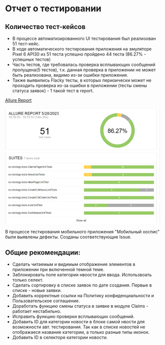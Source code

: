 # Отчет о тестировании

## Количество тест-кейсов
- В процессе автоматизированного UI тестирования был реализован 51 тест-кейс. 
- В ходе автоматического тестирования приложения на эмуляторе Pixel 6 API30 из 51 теста
успешно пройдено 44 теста (86.27% - успешных тестов)
- Часть тестов, где требовалась проверка всплывающих сообщений пропущена(5 тестов),
  т.к. данная проверка в приложении не может быть реализована, видимо из-зи ошибки приложения.
- Также выявились Flacky тесты, в которых периоически может не проходить проверка из-за ошибки
  в приложении (тесты смены статуса заявок) - 1 такой тест в report.

[Allure Report](https://github.com/Boarderbare/Diplom_MobileTestingAutomatization/tree/main/allure-results)

![](https://github.com/Boarderbare/Diplom_MobileTestingAutomatization/blob/main/docs/allure_report.jpg)

В процессе тестирования мобильного приложения "Мобильный хоспис" были выявлены дефекты.
Созданы соответствующие Issue.

## Общие рекомендации:
- Сделать  читаемым и видимым отображение элементов в приложении при включенной темной теме.
- Заблокировать поле категории нвоости для ввода. Использвоать только селект.
- Сделать сортировку в списке заявок по дате создания. Первые в списке - новые заявки.
- Добавить корректные ссылки на Политику конфиденциальности и Пользовательское соглашение.
- Доработать функцию смены статуса в заявке в модуле Claims - работает нестабильно.
- Исправить функцию проверки всплывающих сообщений.
- Добавить ID для категории новости в блоке самой нвости для возможности авт. тестирования. 
 Так как в списке новостей не отображаеся название категории, а только разные типы иконок. 
- Добавить ID в селекторе категории новости.
